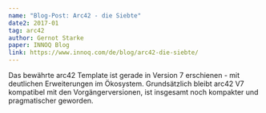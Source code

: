 ```yaml
---
name: "Blog-Post: Arc42 - die Siebte"
date2: 2017-01
tag: arc42
author: Gernot Starke
paper: INNOQ Blog
link: https://www.innoq.com/de/blog/arc42-die-siebte/
---
```

Das bewährte arc42 Template ist gerade in Version 7 erschienen - mit deutlichen Erweiterungen im Ökosystem. 
Grundsätzlich bleibt arc42 V7 kompatibel mit den Vorgängerversionen, ist insgesamt noch kompakter und pragmatischer geworden.